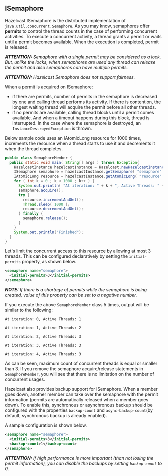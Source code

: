 

## ISemaphore

Hazelcast ISemaphore is the distributed implementation of `java.util.concurrent.Semaphore`. As you may know, semaphores offer **permit**s to control the thread counts in the case of performing concurrent activities. To execute a concurrent activity, a thread grants a permit or waits until a permit becomes available. When the execution is completed, permit is released.

***ATTENTION:*** *Semaphore with a single permit may be considered as a lock. But, unlike the locks, when semaphores are used any thread can release the permit and also semaphores can have multiple permits.*

***ATTENTION:*** *Hazelcast Semaphore does not support fairness.*

When a permit is acquired on ISemaphore:

-	if there are permits, number of permits in the semaphore is decreased by one and calling thread performs its activity. If there is contention, the longest waiting thread will acquire the permit before all other threads.
-	if no permits are available, calling thread blocks until a permit comes available. And when a timeout happens during this block, thread is interrupted. In the case where the semaphore
is destroyed, an `InstanceDestroyedException` is thrown.

Below sample code uses an IAtomicLong resource for 1000 times, increments the resource when a thread starts to use it and decrements it when the thread completes.

```java
public class SemaphoreMember {
  public static void main( String[] args ) throws Exception{
    HazelcastInstance hazelcastInstance = Hazelcast.newHazelcastInstance(); 
    ISemaphore semaphore = hazelcastInstance.getSemaphore( "semaphore" ); 
    IAtomicLong resource = hazelcastInstance.getAtomicLong( "resource" ); 
    for ( int k = 0 ; k < 1000 ; k++ ) {
      System.out.println( "At iteration: " + k + ", Active Threads: " + resource.get() );
      semaphore.acquire();
      try {
        resource.incrementAndGet();
        Thread.sleep( 1000 );
        resource.decrementAndGet();
      } finally { 
        semaphore.release();
      }
    }
    System.out.println("Finished");
  }
}
```

Let's limit the concurrent access to this resource by allowing at most 3 threads. This can be configured declaratively by setting the `initial-permits` property, as shown below.

```xml
<semaphore name="semaphore"> 
  <initial-permits>3</initial-permits>
</semaphore>
```

***NOTE:*** *If there is a shortage of permits while the semaphore is being created, value of this property can be set to a negative number.*

If you execute the above `SemaphoreMember` class 5 times, output will be similar to the following:

`At iteration: 0, Active Threads: 1`

`At iteration: 1, Active Threads: 2`

`At iteration: 2, Active Threads: 3`

`At iteration: 3, Active Threads: 3`

`At iteration: 4, Active Threads: 3`

As can be seen, maximum count of concurrent threads is equal or smaller than 3. If you remove the semaphore acquire/release statements in `SemaphoreMember`, you will see that there is no limitation on the number of concurrent usages.

Hazelcast also provides backup support for ISemaphore. When a member goes down, another member can take over the semaphore with the permit information (permits are automatically released when a member goes down). To enable this, synchronous or asynchronous backup should be configured with the properties `backup-count` and `async-backup-count`(by default, synchronous backup is already enabled).

A sample configuration is shown below.

```xml
<semaphore name="semaphore">
  <initial-permits>3</initial-permits>
  <backup-count>1</backup-count>
</semaphore>
```

***ATTENTION:*** *If high performance is more important (than not losing the permit information), you can disable the backups by setting `backup-count` to 0.*

